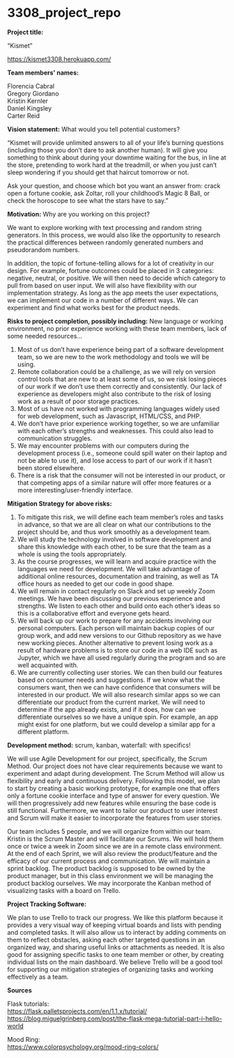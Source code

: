 # 3308_project_repo

**Project title:**

“Kismet”

https://kismet3308.herokuapp.com/

**Team members' names:**

Florencia Cabral<br/> Gregory Giordano<br/> Kristin Kernler<br/> Daniel Kingsley<br/> Carter Reid

**Vision statement:** What would you tell potential customers?

“Kismet will provide unlimited answers to all of your life’s burning questions (including those you don’t dare to ask another human). It will give you something to think about during your downtime waiting for the bus, in line at the store, pretending to work hard at the treadmill, or when you just can’t sleep wondering if you should get that haircut tomorrow or not.

Ask your question, and choose which bot you want an answer from: crack open a fortune cookie, ask Zoltar, roll your childhood’s Magic 8 Ball, or check the horoscope to see what the stars have to say.”

**Motivation:** Why are you working on this project?

We want to explore working with text processing and random string generators. In this process, we would also like the opportunity to research the practical differences between randomly generated numbers and pseudorandom numbers.

In addition, the topic of fortune-telling allows for a lot of creativity in our design. For example, fortune outcomes could be placed in 3 categories: negative, neutral, or positive. We will then need to decide which category to pull from based on user input. We will also have flexibility with our implementation strategy. As long as the app meets the user expectations, we can implement our code in a number of different ways. We can experiment and find what works best for the product needs.

**Risks to project completion, possibly including:** New language or working environment, no prior experience working with these team members, lack of some needed resources…

1. Most of us don’t have experience being part of a software development team, so we are new to the work methodology and tools we will be using.
2. Remote collaboration could be a challenge, as we will rely on version control tools that are new to at least some of us, so we risk losing pieces of our work if we don’t use them correctly and consistently. Our lack of experience as developers might also contribute to the risk of losing work as a result of poor storage practices.
3. Most of us have not worked with programming languages widely used for web development, such as Javascript, HTML/CSS, and PHP.
4. We don’t have prior experience working together, so we are unfamiliar with each other’s strengths and weaknesses. This could also lead to communication struggles.
5. We may encounter problems with our computers during the development process (i.e., someone could spill water on their laptop and not be able to use it), and lose access to part of our work if it hasn’t been stored elsewhere.
6. There is a risk that the consumer will not be interested in our product, or that competing apps of a similar nature will offer more features or a more interesting/user-friendly interface. 

**Mitigation Strategy for above risks:**

1. To mitigate this risk, we will define each team member’s roles and tasks in advance, so that we are all clear on what our contributions to the project should be, and thus work smoothly as a development team. 
2. We will study the technology involved in software development and share this knowledge with each other, to be sure that the team as a whole is using the tools appropriately.
3. As the course progresses, we will learn and acquire practice with the languages we need for development. We will take advantage of additional online resources, documentation and training, as well as TA office hours as needed to get our code in good shape.
4. We will remain in contact regularly on Slack and set up weekly Zoom meetings. We have been discussing our previous experience and strengths. We listen to each other and build onto each other’s ideas so this is a collaborative effort and everyone gets heard.
5. We will back up our work to prepare for any accidents involving our personal computers. Each person will maintain backup copies of our group work, and add new versions to our Github repository as we have new working pieces. Another alternative to prevent losing work as a result of hardware problems is to store our code in a web IDE such as Jupyter, which we have all used regularly during the program and so are well acquainted with.
6. We are currently collecting user stories. We can then build our features based on consumer needs and suggestions. If we know what the consumers want, then we can have confidence that consumers will be interested in our product. We will also research similar apps so we can differentiate our product from the current market. We will need to determine if the app already exists, and if it does, how can we differentiate ourselves so we have a unique spin. For example, an app might exist for one platform, but we could develop a similar app for a different platform.

**Development method:** scrum, kanban, waterfall: with specifics!

We will use Agile Development for our project, specifically, the Scrum Method. Our project does not have clear requirements because we want to experiment and adapt during development. The Scrum Method will allow us flexibility and early and continuous delivery. Following this model, we plan to start by creating a basic working prototype, for example one that offers only a fortune cookie interface and type of answer for every question. We will then progressively add new features while ensuring the base code is still functional. Furthermore, we want to tailor our product to user interest and Scrum will make it easier to incorporate the features from user stories. 

Our team includes 5 people, and we will organize from within our team. Kristin is the Scrum Master and will facilitate our Scrums. We will hold them once or twice a week in Zoom since we are in a remote class environment. At the end of each Sprint, we will also review the product/feature and the efficacy of our current process and communication. We will maintain a sprint backlog. The product backlog is supposed to be owned by the product manager, but in this class environment we will be managing the product backlog ourselves. We may incorporate the Kanban method of visualizing tasks with a board on Trello.

**Project Tracking Software:**

We plan to use Trello to track our progress. We like this platform because it provides a very visual way of keeping virtual boards and lists with pending and completed tasks. It will also allow us to interact by adding comments on them to reflect obstacles, asking each other targeted questions in an organized way, and sharing useful links or attachments as needed. It is also good for assigning specific tasks to one team member or other, by creating individual lists on the main dashboard. We believe Trello will be a good tool for supporting our mitigation strategies of organizing tasks and working effectively as a team.

**Sources**

Flask tutorials:<br/>
https://flask.palletsprojects.com/en/1.1.x/tutorial/<br/>
https://blog.miguelgrinberg.com/post/the-flask-mega-tutorial-part-i-hello-world<br/>

Mood Ring:<br/>
https://www.colorpsychology.org/mood-ring-colors/<br/>


